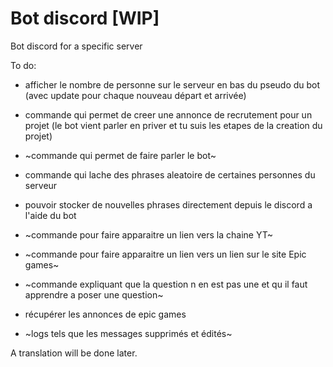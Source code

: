 # Bot discord [WIP]

Bot discord for a specific server

To do:

* afficher le nombre de personne sur le serveur en bas du pseudo du bot (avec update pour chaque nouveau départ et arrivée)

* commande qui permet de creer une annonce de recrutement pour un projet (le bot vient parler en priver et tu suis les etapes de la creation du projet)

* ~commande qui permet de faire parler le bot~ 

* commande qui lache des phrases aleatoire de certaines personnes du serveur 

* pouvoir stocker de nouvelles phrases directement depuis le discord a l'aide du bot 

* ~commande pour faire apparaitre un lien vers la chaine YT~ 

* ~commande pour faire apparaitre un lien vers un lien sur le site Epic games~

* ~commande expliquant que la question n en est pas une et qu il faut apprendre a poser une question~

* récupérer les annonces de epic games

* ~logs tels que les messages supprimés et édités~

A translation will be done later.
